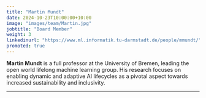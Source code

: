 ```yaml
---
title: "Martin Mundt"
date: 2024-10-23T10:00:00+10:00
image: "images/team/Martin.jpg"
jobtitle: "Board Member"
weight: 3
linkedinurl: "https://www.ml.informatik.tu-darmstadt.de/people/mmundt/"
promoted: true
---
```


**Martin Mundt** is a full professor at the University of Bremen, leading the open world lifelong machine learning group. His research focuses on enabling dynamic and adaptive AI lifecycles as a pivotal aspect towards increased sustainability and inclusivity.

---
